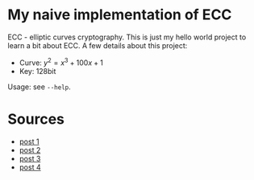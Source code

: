 # My naive implementation of ECC

ECC - elliptic curves cryptography. This is just my hello world project to learn a bit about ECC. A few details about this project:

- Curve: $y^2 = x^3 + 100x + 1$
- Key: 128bit

Usage: see `--help`.

# Sources

- [post 1](https://hackernoon.com/what-is-the-math-behind-elliptic-curve-cryptography-f61b25253da3)
- [post 2](https://www.rareskills.io/post/elliptic-curve-addition)
- [post 3](https://andrea.corbellini.name/2015/05/17/elliptic-curve-cryptography-a-gentle-introduction/)
- [post 4](https://andrea.corbellini.name/2023/01/02/ec-encryption/)
